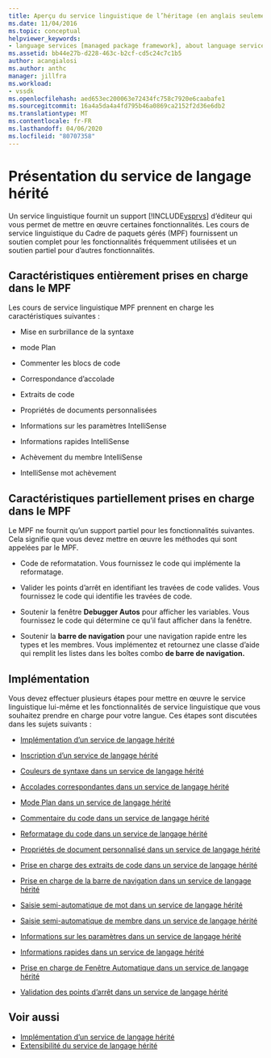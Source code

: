 ```yaml
---
title: Aperçu du service linguistique de l’héritage (en anglais seulement) Microsoft Docs
ms.date: 11/04/2016
ms.topic: conceptual
helpviewer_keywords:
- language services [managed package framework], about language services
ms.assetid: bb44e27b-d228-463c-b2cf-cd5c24c7c1b5
author: acangialosi
ms.author: anthc
manager: jillfra
ms.workload:
- vssdk
ms.openlocfilehash: aed653ec200063e72434fc758c7920e6caabafe1
ms.sourcegitcommit: 16a4a5da4a4fd795b46a0869ca2152f2d36e6db2
ms.translationtype: MT
ms.contentlocale: fr-FR
ms.lasthandoff: 04/06/2020
ms.locfileid: "80707358"
---
```

# <a name="legacy-language-service-overview"></a>Présentation du service de langage hérité
Un service linguistique fournit un support [!INCLUDE[vsprvs](../../code-quality/includes/vsprvs_md.md)] d’éditeur qui vous permet de mettre en œuvre certaines fonctionnalités. Les cours de service linguistique du Cadre de paquets gérés (MPF) fournissent un soutien complet pour les fonctionnalités fréquemment utilisées et un soutien partiel pour d’autres fonctionnalités.

## <a name="fully-supported-features-in-the-mpf"></a>Caractéristiques entièrement prises en charge dans le MPF
 Les cours de service linguistique MPF prennent en charge les caractéristiques suivantes :

- Mise en surbrillance de la syntaxe

- mode Plan

- Commenter les blocs de code

- Correspondance d’accolade

- Extraits de code

- Propriétés de documents personnalisées

- Informations sur les paramètres IntelliSense

- Informations rapides IntelliSense

- Achèvement du membre IntelliSense

- IntelliSense mot achèvement

## <a name="partially-supported-features-in-the-mpf"></a>Caractéristiques partiellement prises en charge dans le MPF
 Le MPF ne fournit qu’un support partiel pour les fonctionnalités suivantes. Cela signifie que vous devez mettre en œuvre les méthodes qui sont appelées par le MPF.

- Code de reformatation. Vous fournissez le code qui implémente la reformatage.

- Valider les points d’arrêt en identifiant les travées de code valides. Vous fournissez le code qui identifie les travées de code.

- Soutenir la fenêtre **Debugger Autos** pour afficher les variables. Vous fournissez le code qui détermine ce qu’il faut afficher dans la fenêtre.

- Soutenir la **barre de navigation** pour une navigation rapide entre les types et les membres. Vous implémentez et retournez une classe d’aide qui remplit les listes dans les boîtes combo **de barre de navigation.**

## <a name="implementation"></a>Implémentation
 Vous devez effectuer plusieurs étapes pour mettre en œuvre le service linguistique lui-même et les fonctionnalités de service linguistique que vous souhaitez prendre en charge pour votre langue. Ces étapes sont discutées dans les sujets suivants :

- [Implémentation d’un service de langage hérité](../../extensibility/internals/implementing-a-legacy-language-service2.md)

- [Inscription d’un service de langage hérité](../../extensibility/internals/registering-a-legacy-language-service1.md)

- [Couleurs de syntaxe dans un service de langage hérité](../../extensibility/internals/syntax-colorizing-in-a-legacy-language-service.md)

- [Accolades correspondantes dans un service de langage hérité](../../extensibility/internals/brace-matching-in-a-legacy-language-service.md)

- [Mode Plan dans un service de langage hérité](../../extensibility/internals/outlining-in-a-legacy-language-service.md)

- [Commentaire du code dans un service de langage hérité](../../extensibility/internals/commenting-code-in-a-legacy-language-service.md)

- [Reformatage du code dans un service de langage hérité](../../extensibility/internals/reformatting-code-in-a-legacy-language-service.md)

- [Propriétés de document personnalisé dans un service de langage hérité](../../extensibility/internals/custom-document-properties-in-a-legacy-language-service.md)

- [Prise en charge des extraits de code dans un service de langage hérité](../../extensibility/internals/support-for-code-snippets-in-a-legacy-language-service.md)

- [Prise en charge de la barre de navigation dans un service de langage hérité](../../extensibility/internals/support-for-the-navigation-bar-in-a-legacy-language-service.md)

- [Saisie semi-automatique de mot dans un service de langage hérité](../../extensibility/internals/word-completion-in-a-legacy-language-service.md)

- [Saisie semi-automatique de membre dans un service de langage hérité](../../extensibility/internals/member-completion-in-a-legacy-language-service.md)

- [Informations sur les paramètres dans un service de langage hérité](../../extensibility/internals/parameter-info-in-a-legacy-language-service2.md)

- [Informations rapides dans un service de langage hérité](../../extensibility/internals/quick-info-in-a-legacy-language-service.md)

- [Prise en charge de Fenêtre Automatique dans un service de langage hérité](../../extensibility/internals/support-for-the-autos-window-in-a-legacy-language-service.md)

- [Validation des points d’arrêt dans un service de langage hérité](../../extensibility/internals/validating-breakpoints-in-a-legacy-language-service.md)

## <a name="see-also"></a>Voir aussi
- [Implémentation d’un service de langage hérité](../../extensibility/internals/implementing-a-legacy-language-service1.md)
- [Extensibilité du service de langage hérité](../../extensibility/internals/legacy-language-service-extensibility.md)
